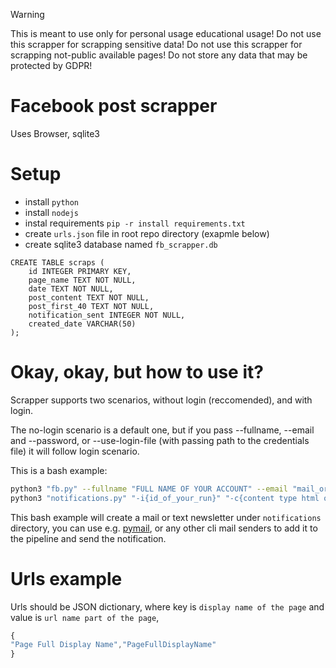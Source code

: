 > [!WARNING]
> This is meant to use only for personal usage educational usage!
> Do not use this scrapper for scrapping sensitive data!
> Do not use this scrapper for scrapping not-public available pages!
> Do not store any data that may be protected by GDPR!

# Facebook post scrapper
Uses Browser, sqlite3

# Setup
- install ``python``
- install ``nodejs``
- instal requirements ``pip -r install requirements.txt``
- create ``urls.json`` file in root repo directory (exapmle below)
- create sqlite3 database named ``fb_scrapper.db``
```sqlite3
CREATE TABLE scraps (
    id INTEGER PRIMARY KEY,
    page_name TEXT NOT NULL,
    date TEXT NOT NULL,
    post_content TEXT NOT NULL,
    post_first_40 TEXT NOT NULL,
    notification_sent INTEGER NOT NULL,
    created_date VARCHAR(50)
);
```

# Okay, okay, but how to use it?
Scrapper supports two scenarios, without login (reccomended), and with login.

The no-login scenario is a default one, but if you pass --fullname, --email and --password, or --use-login-file (with passing path to the credentials file) it will follow login scenario.

This is a bash example:
```bash
python3 "fb.py" --fullname "FULL NAME OF YOUR ACCOUNT" --email "mail_or_login_to_login@domain.com" --password "secure password to your account" --startpath "facebook_scrapper repository directory"
python3 "notifications.py" "-i{id_of_your_run}" "-c{content type html or text}" "-d{facebook scrapper respository directory}"
```
This bash example will create a mail or text newsletter under ``notifications`` directory, you can use e.g. [pymail](https://github.com/milessic/py_mail), or any other cli mail senders to add it to the pipeline and send the notification.

# Urls example
Urls should be JSON dictionary, where key is ``display name of the page`` and value is ``url name part of the page``,
```javascript
{
"Page Full Display Name","PageFullDisplayName"
}
```
